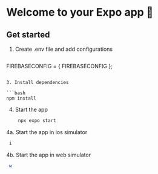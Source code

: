 # Welcome to your Expo app 👋
## Get started
1. Create .env file and add configurations
   ```bash
   
FIREBASECONFIG = { FIREBASECONFIG };

   ```

3. Install dependencies

   ```bash
   npm install
   ```

4. Start the app

   ```bash
    npx expo start
   ```

4a. Start the app in ios simulator

   ```bash
    i
   ```
4b. Start the app in web simulator 

   ```bash
    w
   ```
